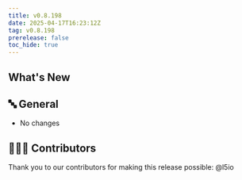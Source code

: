 ```yaml
---
title: v0.8.198
date: 2025-04-17T16:23:12Z
tag: v0.8.198
prerelease: false
toc_hide: true
---
```


## What's New
## 🔤 General
* No changes

## 👨🏽‍💻 Contributors

Thank you to our contributors for making this release possible:
@l5io

